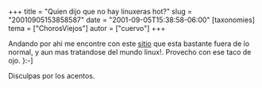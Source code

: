 +++
title = "Quien dijo que no hay linuxeras hot?"
slug = "20010905153858587"
date = "2001-09-05T15:38:58-06:00"
[taxonomies]
tema = ["ChorosViejos"]
autor = ["cuervo"]
+++

Andando por ahi me encontre con este [sitio](http://www.linuxsex.org)
que esta bastante fuera de lo normal, y aun mas tratandose del mundo
linux!. Provecho con ese taco de ojo. }:-\]

Disculpas por los acentos.
